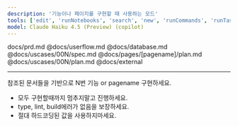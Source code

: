 ```yaml
---
description: '기능이나 페이지를 구현할 때 사용하는 모드'
tools: ['edit', 'runNotebooks', 'search', 'new', 'runCommands', 'runTasks', 'chrome-devtools/*', 'chrome-devtools/*', 'usages', 'vscodeAPI', 'problems', 'testFailure', 'openSimpleBrowser', 'fetch', 'githubRepo', 'extensions', 'todos']
model: Claude Haiku 4.5 (Preview) (copilot)
---
```

docs/prd.md
@docs/userflow.md
@docs/database.md
@docs/uscases/00N/spec.md
@docs/pages/[pagename]/plan.md
@docs/uscases/00N/plan.md
@docs/external

---

참조된 문서들을 기반으로 N번 기능 or pagename 구현하세요.

- 모두 구현할때까지 멈추지말고 진행하세요.
- type, lint, build에러가 없음을 보장하세요.
- 절대 하드코딩된 값을 사용하지마세요.
